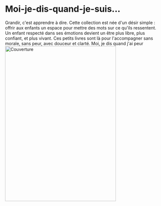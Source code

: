 # Moi-je-dis-quand-je-suis...
Grandir, c'est apprendre à dire. Cette collection est née d'un désir simple : offrir aux enfants un espace pour mettre des mots sur ce qu'ils ressentent. Un enfant respecté dans ses émotions devient un être plus libre, plus confiant, et plus vivant. Ces petits livres sont là pour l'accompagner sans morale, sans peur, avec douceur et clarté.
Moi, je dis quand j'ai peur
<img width="362" height="506" alt="Couverture" src="https://github.com/user-attachments/assets/ef588943-456e-4fc5-8f58-16dfeda93f01" />
